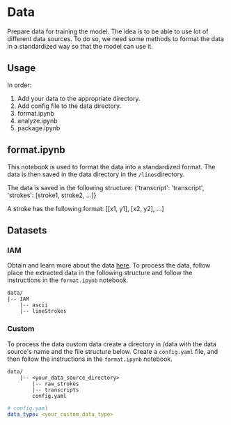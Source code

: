 # Data
Prepare data for training the model. The idea is to be able to use lot of different data sources. To do so, we need some methods to format the data in a standardized way so that the model can use it.

## Usage
In order:
1. Add your data to the appropriate directory.
1. Add config file to the data directory.
1. format.ipynb
1. analyze.ipynb
1. package.ipynb

## format.ipynb
This notebook is used to format the data into a standardized format. The data is then saved in the data directory in the ```/lines```directory. 

The data is saved in the following structure: {'transcript': 'transcript', 'strokes': [stroke1, stroke2, ...]}

A stroke has the following format: [[x1, y1], [x2, y2], ...]

## Datasets
### IAM
Obtain and learn more about the data [here](http://www.fki.inf.unibe.ch/databases/iam-handwriting-database). To process the data, follow place the extracted data in the following structure and follow the instructions in the `format.ipynb` notebook.

```
data/
|-- IAM
    |-- ascii
    |-- lineStrokes
```

### Custom
To process the data custom data create a directory in /data with the data source's name and the file structure below. Create a ```config.yaml``` file, and then follow the instructions in the `format.ipynb` notebook.

```
data/
    |-- <your_data_source_directory>
        |-- raw_strokes
        |-- transcripts
        config.yaml
```
```yaml
# config.yaml
data_type: <your_custom_data_type>
```

